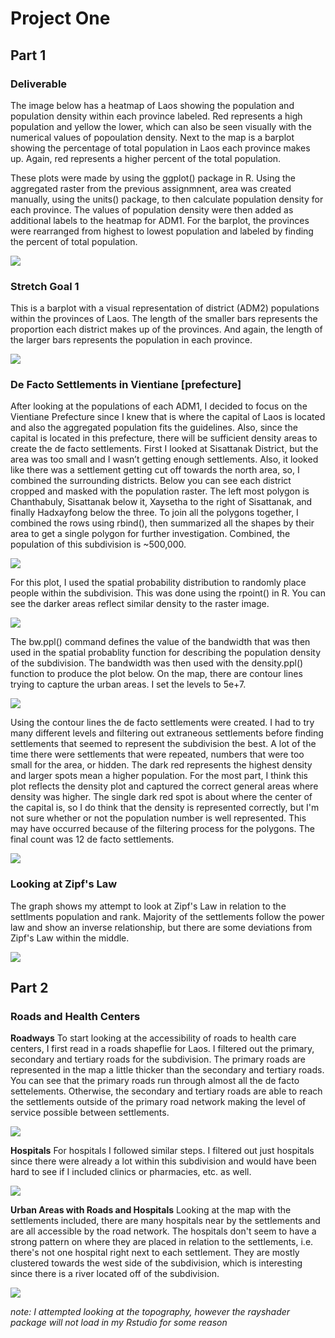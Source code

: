 # Project One

## Part 1
### Deliverable
The image below has a heatmap of Laos showing the population and population density within each province labeled.
Red represents a high population and yellow the lower, which can also be seen visually with the numerical values of popoulation density.
Next to the map is a barplot showing the percentage of total population in Laos each province makes up.
Again, red represents a higher percent of the total population.

These plots were made by using the ggplot() package in R.
Using the aggregated raster from the previous assignmnent, area was created manually, using the units() package, to then calculate population density for each province.
The values of population density were then added as additional labels to the heatmap for ADM1.
For the barplot, the provinces were rearranged from highest to lowest population and labeled by finding the percent of total population.

![](lao.png)

### Stretch Goal 1
This is a barplot with a visual representation of district (ADM2) populations within the provinces of Laos. 
The length of the smaller bars represents the proportion each district makes up of the provinces.
And again, the length of the larger bars represents the population in each province.

![](adm2_bplt.png)


### De Facto Settlements in Vientiane [prefecture]
After looking at the populations of each ADM1, I decided to focus on the Vientiane Prefecture since I knew that is where the capital of Laos is located and also the aggregated population fits the guidelines.
Also, since the capital is located in this prefecture, there will be sufficient density areas to create the de facto settlements.
First I looked at Sisattanak District, but the area was too small and I wasn’t getting enough settlements.
Also, it looked like there was a settlement getting cut off towards the north area,
so, I combined the surrounding districts.
Below you can see each district cropped and masked with the population raster.
The left most polygon is Chanthabuly, Sisattanak below it, Xaysetha to the right of Sisattanak, and finally Hadxayfong below the three.
To join all the polygons together, I combined the rows using rbind(), then summarized all the shapes by their area to get a single polygon for further investigation.
Combined, the population of this subdivision is ~500,000.

![](raster.png)

For this plot, I used the spatial probability distribution to randomly place people within the subdivision.
This was done using the rpoint() in R.
You can see the darker areas reflect similar density to the raster image.

![](pop_dist.png)

The bw.ppl() command defines the value of the bandwidth that was then used in the spatial probablity function for describing the population density of the subdivision.
The bandwidth was then used with the density.ppl() function to produce the plot below.
On the map, there are contour lines trying to capture the urban areas.
I set the levels to 5e+7.

![](density.png)

Using the contour lines the de facto settlements were created.
I had to try many different levels and filtering out extraneous settlements before finding settlements that seemed to represent the subdivision the best.
A lot of the time there were settlements that were repeated, numbers that were too small for the area, or hidden.
The dark red represents the highest density and larger spots mean a higher population.
For the most part, I think this plot reflects the density plot and captured the correct general areas where density was higher.
The single dark red spot is about where the center of the capital is, so I do think that the density is represented correctly, but I'm not sure whether or not the population number is well represented.
This may have occurred because of the filtering process for the polygons.
The final count was 12 de facto settlements.

![](df.png)

### Looking at Zipf's Law

The graph shows my attempt to look at Zipf's Law in relation to the settlments population and rank.
Majority of the settlements follow the power law and show an inverse relationship, but there are some deviations from Zipf's Law within the middle.

![](zip.png)


## Part 2
### Roads and Health Centers
**Roadways**
To start looking at the accessibility of roads to health care centers, I first read in a roads shapeflie for Laos.
I filtered out the primary, secondary and tertiary roads for the subdivision.
The primary roads are represented in the map a little thicker than the secondary and tertiary roads.
You can see that the primary roads run through almost all the de facto settelements.
Otherwise, the secondary and tertiary roads are able to reach the settlements outside of the primary road network making the level of service possible between settlements.

![](roads.png)

**Hospitals**
For hospitals I followed similar steps.
I filtered out just hospitals since there were already a lot within this subdivision and would have been hard to see if I included clinics or pharmacies, etc. as well.

![](hospitals.png)

**Urban Areas with Roads and Hospitals**
Looking at the map with the settlements included, there are many hospitals near by the settlements and are all accessible by the road network.
The hospitals don't seem to have a strong pattern on where they are placed in relation to the settlements, i.e. there's not one hospital right next to each settlement.
They are mostly clustered towards the west side of the subdivision, which is interesting since there is a river located off of the subdivision.

![](access.png)

*note: I attempted looking at the topography, however the rayshader package will not load in my Rstudio for some reason*